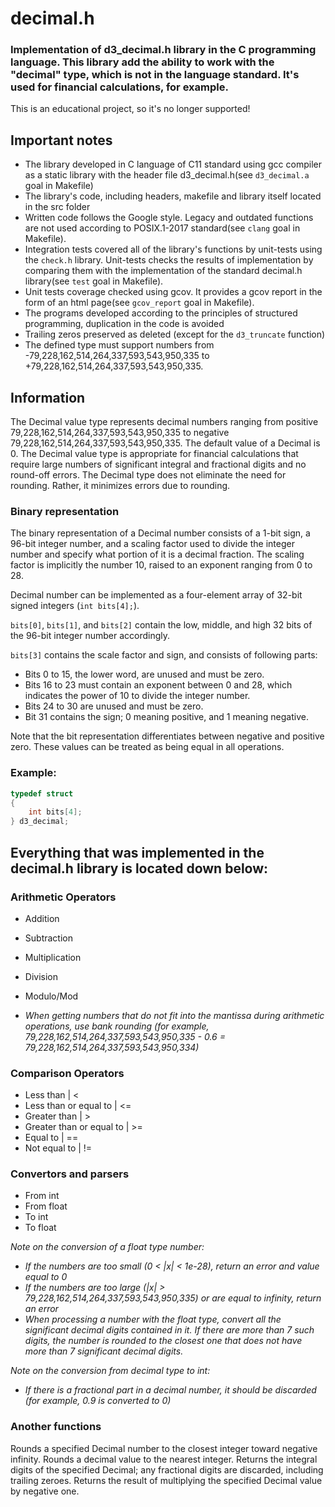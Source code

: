 # decimal.h
### Implementation of d3_decimal.h library in the C programming language. This library add the ability to work with the "decimal" type, which is not in the language standard. It's used for financial calculations, for example.

   This is an educational project, so it's no longer supported!

## Important notes

 - The library developed in C language of C11 standard using gcc compiler as a static library with the header file d3_decimal.h(see `d3_decimal.a` goal in Makefile)
 - The library's code, including headers, makefile and library itself located in the src folder
 - Written code follows the Google style. Legacy and outdated functions are not used according to POSIX.1-2017 standard(see `clang` goal in Makefile).
 - Integration tests covered all of the library's functions by unit-tests using the `check.h` library. Unit-tests checks the results of implementation by comparing them with the implementation of the standard decimal.h library(see `test` goal in Makefile). 
 - Unit tests coverage checked using gcov. It provides a gcov report in the form of an html page(see `gcov_report` goal in Makefile).
 - The programs developed according to the principles of structured programming, duplication in the code is avoided
- Trailing zeros preserved as deleted (except for the `d3_truncate` function)
- The defined type must support numbers from -79,228,162,514,264,337,593,543,950,335 to +79,228,162,514,264,337,593,543,950,335.

## Information

The Decimal value type represents decimal numbers ranging from positive 79,228,162,514,264,337,593,543,950,335 to negative 79,228,162,514,264,337,593,543,950,335. The default value of a Decimal is 0. The Decimal value type is appropriate for financial calculations that require large numbers of significant integral and fractional digits and no round-off errors. The Decimal type does not eliminate the need for rounding. Rather, it minimizes errors due to rounding.

### Binary representation

The binary representation of a Decimal number consists of a 1-bit sign, a 96-bit integer number, and a scaling factor used to divide the integer number and specify what portion of it is a decimal fraction. The scaling factor is implicitly the number 10, raised to an exponent ranging from 0 to 28.

Decimal number can be implemented as a four-element array of 32-bit signed integers (`int bits[4];`).

`bits[0]`, `bits[1]`, and `bits[2]` contain the low, middle, and high 32 bits of the 96-bit integer number accordingly.

`bits[3]` contains the scale factor and sign, and consists of following parts:
- Bits 0 to 15, the lower word, are unused and must be zero.
- Bits 16 to 23 must contain an exponent between 0 and 28, which indicates the power of 10 to divide the integer number.
- Bits 24 to 30 are unused and must be zero.
- Bit 31 contains the sign; 0 meaning positive, and 1 meaning negative.

Note that the bit representation differentiates between negative and positive zero. These values can be treated as being equal in all operations.

### Example:

```c
typedef struct 
{
    int bits[4];
} d3_decimal;
```

## Everything that was implemented in the decimal.h library is located down below:

### Arithmetic Operators
- Addition
- Subtraction
- Multiplication
- Division
- Modulo/Mod

- *When getting numbers that do not fit into the mantissa during arithmetic operations, use bank rounding (for example, 79,228,162,514,264,337,593,543,950,335 - 0.6 = 79,228,162,514,264,337,593,543,950,334)*

### Comparison Operators

- Less than | <
- Less than or equal to | <=
- Greater than | >
- Greater than or equal to | >=
- Equal to | ==
- Not equal to | !=

### Convertors and parsers

- From int
- From float
- To int
- To float

*Note on the conversion of a float type number:*
- *If the numbers are too small (0 < |x| < 1e-28), return an error and value equal to 0*
- *If the numbers are too large (|x| > 79,228,162,514,264,337,593,543,950,335) or are equal to infinity, return an error*
- *When processing a number with the float type, convert all the significant decimal digits contained in it. If there are more than 7 such digits, the number is rounded to the closest one that does not have more than 7 significant decimal digits.*

*Note on the conversion from decimal type to int:*
- *If there is a fractional part in a decimal number, it should be discarded (for example, 0.9 is converted to 0)*


### Another functions

Rounds a specified Decimal number to the closest integer toward negative infinity. 
Rounds a decimal value to the nearest integer.
Returns the integral digits of the specified Decimal; any fractional digits are discarded, including trailing zeroes.
Returns the result of multiplying the specified Decimal value by negative one.
